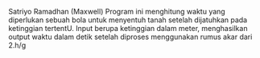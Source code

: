 Satriyo Ramadhan (Maxwell) 
Program ini menghitung waktu yang diperlukan sebuah bola untuk menyentuh tanah setelah dijatuhkan pada ketinggian tertentU. Input berupa ketinggian dalam meter, menghasilkan output waktu dalam detik setelah diproses menggunakan rumus akar dari 2.h/g
